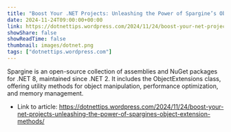 ```yaml
---
title: "Boost Your .NET Projects: Unleashing the Power of Spargine’s Object Extension Methods"
date: 2024-11-24T09:00:00+00:00
link: https://dotnettips.wordpress.com/2024/11/24/boost-your-net-projects-unleashing-the-power-of-spargines-object-extension-methods/
showShare: false
showReadTime: false
thumbnail: images/dotnet.png
tags: ["dotnettips.wordpress.com"]
---
```

Spargine is an open-source collection of assemblies and NuGet packages for .NET 8, maintained since .NET 2. It includes the ObjectExtensions class, offering utility methods for object manipulation, performance optimization, and memory management.

- Link to article: https://dotnettips.wordpress.com/2024/11/24/boost-your-net-projects-unleashing-the-power-of-spargines-object-extension-methods/